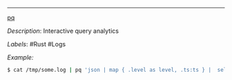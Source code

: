 ---

[pq](https://github.com/iximiuz/pq)

*Description*: Interactive query analytics

*Labels*: #Rust #Logs

*Example:*

```bash
$ cat /tmp/some.log | pq 'json | map { .level as level, .ts:ts } |  select count_over_time(__line__[1s])'
```
